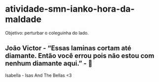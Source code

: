 # atividade-smn-ianko-hora-da-maldade
Objetivo: perturbar o coleguinha do lado. 

## João Victor - “Essas laminas cortam até diamante. Então você errou pois não estou com nenhum diamante aqui.” - 🤡

Isabella - Isas And The Bellas <3
